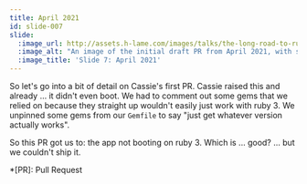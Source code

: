 ```yaml
---
title: April 2021
id: slide-007
slide:
  :image_url: http://assets.h-lame.com/images/talks/the-long-road-to-ruby-3-0-vs-the-short-road-to-ruby-3-1/slides/007.png
  :image_alt: "An image of the initial draft PR from April 2021, with some text explaining what happened.  There is a sad rain cloud graphic to give a hint as to how it went. text: April 2021, Unpin some Gems to get compatible versions, Comment out other gems that won't bump easily, But then the app won't even boot"
  :image_title: 'Slide 7: April 2021'
---
```

So let's go into a bit of detail on Cassie's first PR.  Cassie raised this and already ... it didn't even boot.  We had to comment out some gems that we relied on because they straight up wouldn't easily just work with ruby 3.  We unpinned some gems from our `Gemfile` to say "just get whatever version actually works".

So this PR got us to: the app not booting on ruby 3.  Which is ... good? ... but we couldn't ship it.

*[PR]: Pull Request
